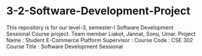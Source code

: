 # 3-2-Software-Development-Project
This repository is for our level-3, semester-I Software Development Sessional Course project. Team member Liakot, Jannat, Sonu, Umar.
Project Name : Student E-Commerce Platform
Supervisor : 
Course Code : CSE 302
Course Title : Software Development Sessional
